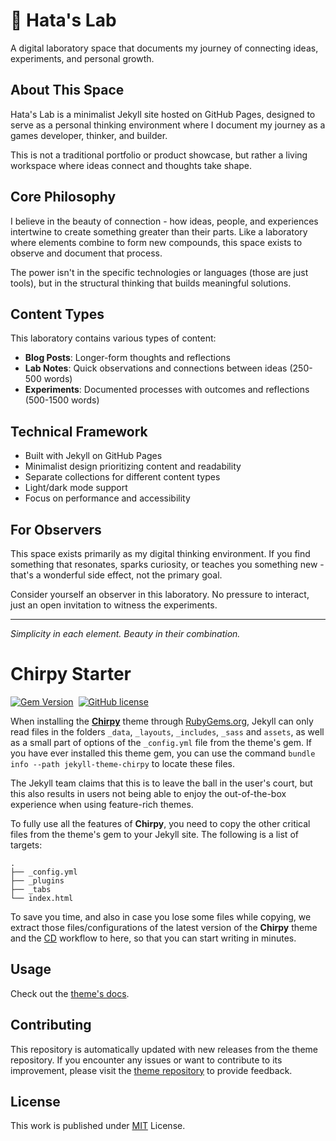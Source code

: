 # 🔬 Hata's Lab

A digital laboratory space that documents my journey of connecting ideas, experiments, and personal growth.

## About This Space

Hata's Lab is a minimalist Jekyll site hosted on GitHub Pages, designed to serve as a personal thinking environment where I document my journey as a games developer, thinker, and builder.

This is not a traditional portfolio or product showcase, but rather a living workspace where ideas connect and thoughts take shape.

## Core Philosophy

I believe in the beauty of connection - how ideas, people, and experiences intertwine to create something greater than their parts. Like a laboratory where elements combine to form new compounds, this space exists to observe and document that process.

The power isn't in the specific technologies or languages (those are just tools), but in the structural thinking that builds meaningful solutions.

## Content Types

This laboratory contains various types of content:

- **Blog Posts**: Longer-form thoughts and reflections
- **Lab Notes**: Quick observations and connections between ideas (250-500 words)
- **Experiments**: Documented processes with outcomes and reflections (500-1500 words)

## Technical Framework

- Built with Jekyll on GitHub Pages
- Minimalist design prioritizing content and readability
- Separate collections for different content types
- Light/dark mode support
- Focus on performance and accessibility

## For Observers

This space exists primarily as my digital thinking environment. If you find something that resonates, sparks curiosity, or teaches you something new - that's a wonderful side effect, not the primary goal.

Consider yourself an observer in this laboratory. No pressure to interact, just an open invitation to witness the experiments.

---

*Simplicity in each element. Beauty in their combination.*

# Chirpy Starter

[![Gem Version](https://img.shields.io/gem/v/jekyll-theme-chirpy)][gem]&nbsp;
[![GitHub license](https://img.shields.io/github/license/cotes2020/chirpy-starter.svg?color=blue)][mit]

When installing the [**Chirpy**][chirpy] theme through [RubyGems.org][gem], Jekyll can only read files in the folders
`_data`, `_layouts`, `_includes`, `_sass` and `assets`, as well as a small part of options of the `_config.yml` file
from the theme's gem. If you have ever installed this theme gem, you can use the command
`bundle info --path jekyll-theme-chirpy` to locate these files.

The Jekyll team claims that this is to leave the ball in the user's court, but this also results in users not being
able to enjoy the out-of-the-box experience when using feature-rich themes.

To fully use all the features of **Chirpy**, you need to copy the other critical files from the theme's gem to your
Jekyll site. The following is a list of targets:

```shell
.
├── _config.yml
├── _plugins
├── _tabs
└── index.html
```

To save you time, and also in case you lose some files while copying, we extract those files/configurations of the
latest version of the **Chirpy** theme and the [CD][CD] workflow to here, so that you can start writing in minutes.

## Usage

Check out the [theme's docs](https://github.com/cotes2020/jekyll-theme-chirpy/wiki).

## Contributing

This repository is automatically updated with new releases from the theme repository. If you encounter any issues or want to contribute to its improvement, please visit the [theme repository][chirpy] to provide feedback.

## License

This work is published under [MIT][mit] License.

[gem]: https://rubygems.org/gems/jekyll-theme-chirpy
[chirpy]: https://github.com/cotes2020/jekyll-theme-chirpy/
[CD]: https://en.wikipedia.org/wiki/Continuous_deployment
[mit]: https://github.com/cotes2020/chirpy-starter/blob/master/LICENSE
